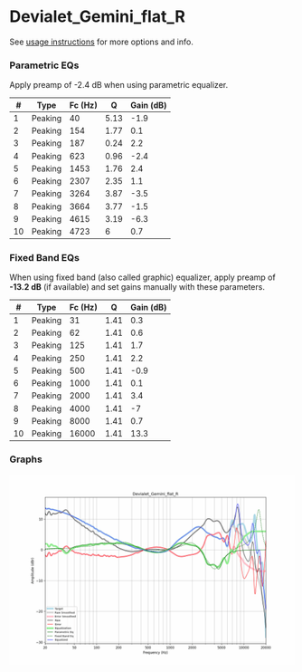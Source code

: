 # Devialet_Gemini_flat_R
See [usage instructions](https://github.com/jaakkopasanen/AutoEq#usage) for more options and info.

### Parametric EQs
Apply preamp of -2.4 dB when using parametric equalizer.

|   # | Type    |   Fc (Hz) |    Q |   Gain (dB) |
|-----|---------|-----------|------|-------------|
|   1 | Peaking |        40 | 5.13 |        -1.9 |
|   2 | Peaking |       154 | 1.77 |         0.1 |
|   3 | Peaking |       187 | 0.24 |         2.2 |
|   4 | Peaking |       623 | 0.96 |        -2.4 |
|   5 | Peaking |      1453 | 1.76 |         2.4 |
|   6 | Peaking |      2307 | 2.35 |         1.1 |
|   7 | Peaking |      3264 | 3.87 |        -3.5 |
|   8 | Peaking |      3664 | 3.77 |        -1.5 |
|   9 | Peaking |      4615 | 3.19 |        -6.3 |
|  10 | Peaking |      4723 | 6    |         0.7 |

### Fixed Band EQs
When using fixed band (also called graphic) equalizer, apply preamp of **-13.2 dB** (if available) and set gains manually with these parameters.

|   # | Type    |   Fc (Hz) |    Q |   Gain (dB) |
|-----|---------|-----------|------|-------------|
|   1 | Peaking |        31 | 1.41 |         0.3 |
|   2 | Peaking |        62 | 1.41 |         0.6 |
|   3 | Peaking |       125 | 1.41 |         1.7 |
|   4 | Peaking |       250 | 1.41 |         2.2 |
|   5 | Peaking |       500 | 1.41 |        -0.9 |
|   6 | Peaking |      1000 | 1.41 |         0.1 |
|   7 | Peaking |      2000 | 1.41 |         3.4 |
|   8 | Peaking |      4000 | 1.41 |        -7   |
|   9 | Peaking |      8000 | 1.41 |         0.7 |
|  10 | Peaking |     16000 | 1.41 |        13.3 |

### Graphs
![](./Devialet_Gemini_flat_R.png)
